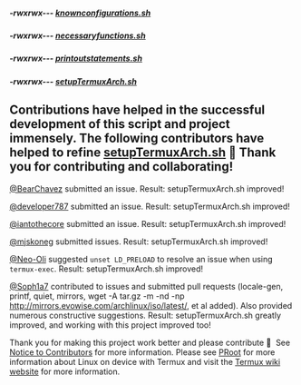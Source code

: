 ##### -rwxrwx--- [knownconfigurations.sh](https://raw.githubusercontent.com/sdrausty/TermuxArch/master/knownconfigurations.sh)

##### -rwxrwx--- [necessaryfunctions.sh](https://raw.githubusercontent.com/sdrausty/TermuxArch/master/necessaryfunctions.sh)

##### -rwxrwx--- [printoutstatements.sh](https://raw.githubusercontent.com/sdrausty/TermuxArch/master/printoutstatements.sh)

##### -rwxrwx--- [setupTermuxArch.sh](https://raw.githubusercontent.com/sdrausty/TermuxArch/master/setupTermuxArch.sh)

## Contributions have helped in the successful development of this script and project immensely.  The following contributors have helped to refine [setupTermuxArch.sh](https://raw.githubusercontent.com/sdrausty/TermuxArch/master/setupTermuxArch.sh) 📲 __Thank you for contributing and collaborating!__  

[@BearChavez](https://github.com/BearChavez) submitted an issue. Result: setupTermuxArch.sh improved!

[@developer787](https://github.com/developer787) submitted an issue. Result: setupTermuxArch.sh improved! 

[@iantothecore](https://github.com/iantothecore) submitted an issue. Result: setupTermuxArch.sh improved! 

[@mjskoneg](https://github.com/mjskoneg) submitted issues. Result: setupTermuxArch.sh improved! 

[@Neo-Oli](https://github.com/Neo-Oli) suggested `unset LD_PRELOAD` to resolve an issue when using `termux-exec`. Result: setupTermuxArch.sh improved! 

[@Soph1a7](https://github.com/Soph1a7) contributed to issues and submitted pull requests (locale-gen, printf, quiet, mirrors, wget -A tar.gz -m -nd -np http://mirrors.evowise.com/archlinux/iso/latest/, et al added).  Also provided numerous constructive suggestions.  Result: setupTermuxArch.sh greatly improved, and working with this project improved too! 

Thank you for making this project work better and please contribute 🔆  See [Notice to Contributors](Notice_to_Contributors) for more information.  Please see [PRoot](https://sdrausty.github.io/TermuxArchPlus/PRoot) for more information about Linux on device with Termux and visit the [Termux wiki website](https://wiki.termux.com/) for more information.
